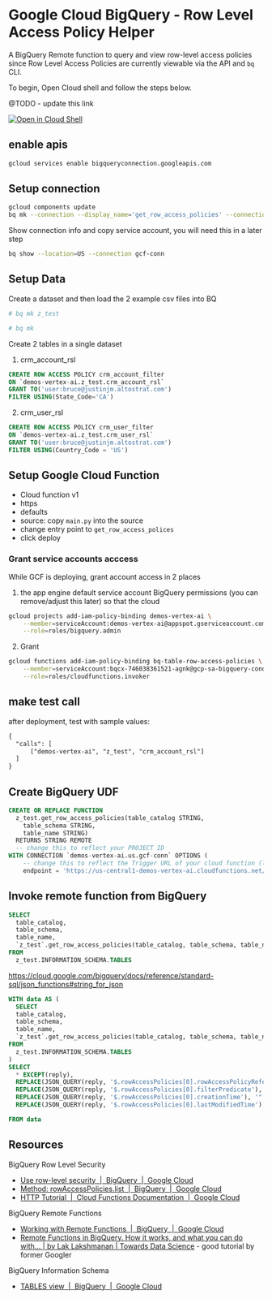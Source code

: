 # Google Cloud BigQuery - Row Level Access Policy Helper

A BigQuery Remote function to query and view row-level access policies since Row Level Access Policies are currently viewable via the API and `bq` CLI. 

To begin, Open Cloud shell and follow the steps below.

@TODO - update this link  

[![Open in Cloud Shell](https://gstatic.com/cloudssh/images/open-btn.svg)](https://shell.cloud.google.com/cloudshell/editor)

## enable apis

```sh
gcloud services enable bigqueryconnection.googleapis.com
```

## Setup connection

```sh
gcloud components update
bq mk --connection --display_name='get_row_access_policies' --connection_type=CLOUD_RESOURCE --project_id=$(gcloud config get-value project) --location=US  gcf-conn
```

Show connection info and copy service account, you will need this in a later step

```sh
bq show --location=US --connection gcf-conn
```

## Setup Data

Create a dataset and then load the 2 example csv files into BQ 

```sh
# bq mk z_test 
```

```sh
# bq mk
```

Create 2 tables in a single dataset

1. crm_account_rsl

```sql
CREATE ROW ACCESS POLICY crm_account_filter
ON `demos-vertex-ai.z_test.crm_account_rsl`
GRANT TO('user:bruce@justinjm.altostrat.com')
FILTER USING(State_Code='CA')
```

2. crm_user_rsl

```sql
CREATE ROW ACCESS POLICY crm_user_filter
ON `demos-vertex-ai.z_test.crm_user_rsl`
GRANT TO('user:bruce@justinjm.altostrat.com')
FILTER USING(Country_Code = 'US')
```

## Setup Google Cloud Function

* Cloud function v1
* https
* defaults
* source: copy `main.py` into the source
* change entry point to `get_row_access_polices`
* click deploy

### Grant service accounts acccess

While GCF is deploying, grant account access in 2 places

1. the app engine default service account BigQuery permissions (you can remove/adjust this later) so that the cloud

```sh
gcloud projects add-iam-policy-binding demos-vertex-ai \
    --member=serviceAccount:demos-vertex-ai@appspot.gserviceaccount.com \
    --role=roles/bigquery.admin
```

2. Grant

```sh
gcloud functions add-iam-policy-binding bq-table-row-access-policies \
    --member=serviceAccount:bqcx-746038361521-agnk@gcp-sa-bigquery-condel.iam.gserviceaccount.com \
    --role=roles/cloudfunctions.invoker
```

## make test call

after deployment, test with sample values:

```txt
{
  "calls": [
      ["demos-vertex-ai", "z_test", "crm_account_rsl"]
  ]
}

```

## Create BigQuery UDF

```sql
CREATE OR REPLACE FUNCTION
  z_test.get_row_access_policies(table_catalog STRING,
    table_schema STRING,
    table_name STRING)
  RETURNS STRING REMOTE
  -- change this to reflect your PROJECT ID
WITH CONNECTION `demos-vertex-ai.us.gcf-conn` OPTIONS (
    -- change this to reflect the Trigger URL of your cloud function (look for the TRIGGER tab)
    endpoint = 'https://us-central1-demos-vertex-ai.cloudfunctions.net/bq-table-row-access-policies' )
```

## Invoke remote function from BigQuery

```sql
SELECT
  table_catalog,
  table_schema,
  table_name,
  `z_test`.get_row_access_policies(table_catalog, table_schema, table_name) as rowAccessPolicies
FROM
  z_test.INFORMATION_SCHEMA.TABLES
```

<https://cloud.google.com/bigquery/docs/reference/standard-sql/json_functions#string_for_json>

```sql
WITH data AS (
  SELECT
  table_catalog,
  table_schema,
  table_name,
  `z_test`.get_row_access_policies(table_catalog, table_schema, table_name) as reply
FROM
  z_test.INFORMATION_SCHEMA.TABLES
) 
SELECT
  * EXCEPT(reply),
  REPLACE(JSON_QUERY(reply, '$.rowAccessPolicies[0].rowAccessPolicyReference.policyId'), '"', '') AS policyId,
  REPLACE(JSON_QUERY(reply, '$.rowAccessPolicies[0].filterPredicate'), '"', '') AS filterPredicate,
  REPLACE(JSON_QUERY(reply, '$.rowAccessPolicies[0].creationTime'), '"', '') AS creationTime,
  REPLACE(JSON_QUERY(reply, '$.rowAccessPolicies[0].lastModifiedTime'), '"', '') AS lastModifiedTime

FROM data
```

## Resources

BigQuery Row Level Security

* [Use row-level security  |  BigQuery  |  Google Cloud](https://cloud.google.com/bigquery/docs/managing-row-level-security#bq)
* [Method: rowAccessPolicies.list  |  BigQuery  |  Google Cloud](https://cloud.google.com/bigquery/docs/reference/rest/v2/rowAccessPolicies/list#RowAccessPolicy)
* [HTTP Tutorial  |  Cloud Functions Documentation  |  Google Cloud](https://cloud.google.com/functions/docs/tutorials/http-1st-gen)

BigQuery Remote Functions

* [Working with Remote Functions  |  BigQuery  |  Google Cloud](https://cloud.google.com/bigquery/docs/reference/standard-sql/remote-functions#sample_code)
* [Remote Functions in BigQuery. How it works, and what you can do with… | by Lak Lakshmanan | Towards Data Science](https://towardsdatascience.com/remote-functions-in-bigquery-af9921498438) - good tutorial by former Googler

BigQuery Information Schema

* [TABLES view  |  BigQuery  |  Google Cloud](https://cloud.google.com/bigquery/docs/information-schema-tables)
